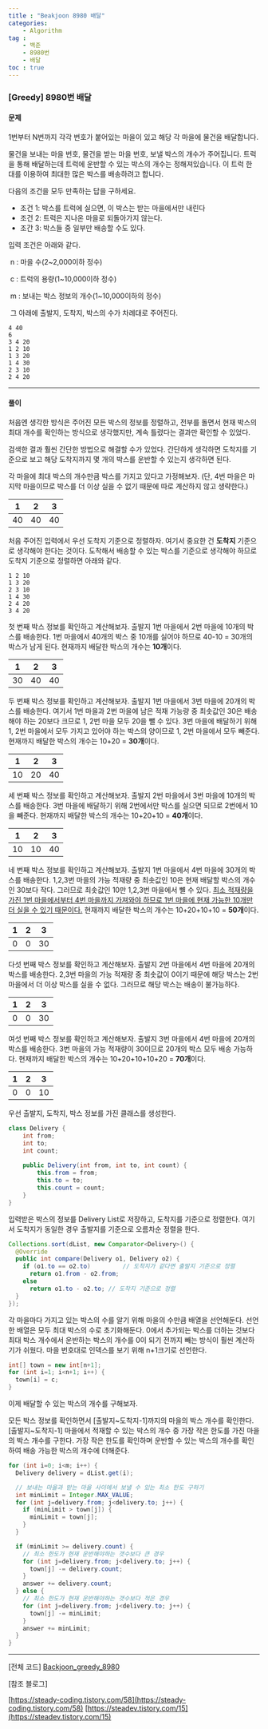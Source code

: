 ```yaml
---
title : "Beakjoon 8980 배달"
categories: 
    - Algorithm
tag : 
    - 백준
    - 8980번
    - 배달
toc : true
---
```


### [Greedy] 8980번 배달



#### 문제

1번부터 N번까지 각각 번호가 붙어있는 마을이 있고 해당 각 마을에 물건을 배달합니다.

물건을 보내는 마을 번호, 물건을 받는 마을 번호, 보낼 박스의 개수가 주어집니다. 트럭을 통해 배달하는데 트럭에 운반할 수 있는 박스의 개수는 정해져있습니다. 이 트럭 한 대를 이용하여 최대한 많은 박스를 배송하려고 합니다.

다음의 조건을 모두 만족하는 답을 구하세요.

- 조건 1: 박스를 트럭에 실으면, 이 박스는 받는 마을에서만 내린다
- 조건 2: 트럭은 지나온 마을로 되돌아가지 않는다.
- 조간 3: 박스들 중 일부만 배송할 수도 있다.

입력 조건은 아래와 같다.

​	n : 마을 수(2~2,000이하 정수)

​	c : 트럭의 용량(1~10,000이하 정수)

​	m : 보내는 박스 정보의 개수(1~10,000이하의 정수)

​	그 아래에 출발지, 도착지, 박스의 수가 차례대로 주어진다.

```
4 40
6
3 4 20
1 2 10
1 3 20
1 4 30
2 3 10
2 4 20
```

------



#### 풀이

처음엔 생각한 방식은 주어진 모든 박스의 정보를 정렬하고, 전부를 돌면서 현재 박스의 최대 개수를 확인하는 방식으로 생각했지만, 계속 틀렸다는 결과만 확인할 수 있었다.

검색한 결과 훨씬 간단한 방법으로 해결할 수가 있었다. 간단하게 생각하면 도착지를 기준으로 보고 해당 도착지까지 몇 개의 박스를 운반할 수 있는지 생각하면 된다.

각 마을에 최대 박스의 개수만큼 박스를 가지고 있다고 가정해보자. (단, 4번 마을은 마지막 마을이므로 박스를 더 이상 실을 수 없기 때문에 따로 계산하지 않고 생략한다.)

|  1   |  2   |  3   |
| :--: | :--: | :--: |
|  40  |  40  |  40  |

처음 주어진 입력에서 우선 도착지 기준으로 정렬하자. 여기서 중요한 건 **도착지** 기준으로 생각해야 한다는 것이다. 도착해서 배송할 수 있는 박스를 기준으로 생각해야 하므로 도착지 기준으로 정렬하면 아래와 같다.

```
1 2 10
1 3 20
2 3 10
1 4 30
2 4 20
3 4 20
```

첫 번째 박스 정보를 확인하고 계산해보자. 출발지 1번 마을에서 2번 마을에 10개의 박스를 배송한다. 1번 마을에서 40개의 박스 중 10개를 실어야 하므로 40-10 = 30개의 박스가 남게 된다. 현재까지 배달한 박스의 개수는 **10개**이다.

|  1   |  2   |  3   |
| :--: | :--: | :--: |
|  30  |  40  |  40  |

두 번째 박스 정보를 확인하고 계산해보자. 출발지 1번 마을에서 3번 마을에 20개의 박스를 배송한다. 여기서 1번 마을과 2번 마을에 남은 적재 가능량 중 최솟값인 30은 배송해야 하는 20보다 크므로 1, 2번 마을 모두 20을 뺄 수 있다. 3번 마을에 배달하기 위해 1, 2번 마을에서 모두 가지고 있어야 하는 박스의 양이므로 1, 2번 마을에서 모두 빼준다. 현재까지 배달한 박스의 개수는 10+20 = **30개**이다.

|  1   |  2   |  3   |
| :--: | :--: | :--: |
|  10  |  20  |  40  |

세 번째 박스 정보를 확인하고 계산해보자. 출발지 2번 마을에서 3번 마을에 10개의 박스를 배송한다. 3번 마을에 배달하기 위해 2번에서만 박스를 실으면 되므로 2번에서 10을 빼준다. 현재까지 배달한 박스의 개수는 10+20+10 = **40개**이다.

|  1   |  2   |  3   |
| :--: | :--: | :--: |
|  10  |  10  |  40  |

네 번째 박스 정보를 확인하고 계산해보자. 출발지 1번 마을에서 4번 마을에 30개의 박스를 배송한다. 1,2,3번 마을의 가능 적재량 중 최솟값인 10은 현재 배달할 박스의 개수인 30보다 작다. 그러므로 최솟값인 10만 1,2,3번 마을에서 뺼 수 있다. <u>최소 적재량을 가진 1번 마을에서부터 4번 마을까지 가져와야 하므로 1번 마을에 현재 가능한 10개만 더 실을 수 있기 때문이다.</u> 현재까지 배달한 박스의 개수는 10+20+10+10 = **50개**이다.

|  1   |  2   |  3   |
| :--: | :--: | :--: |
|  0   |  0   |  30  |

다섯 번째 박스 정보를 확인하고 계산해보자. 출발지 2번 마을에서 4번 마을에 20개의 박스를 배송한다. 2,3번 마을의 가능 적재량 중 최솟값이 0이기 때문에 해당 박스는 2번 마을에서 더 이상 박스를 실을 수 없다. 그러므로 해당 박스는 배송이 불가능하다.

|  1   |  2   |  3   |
| :--: | :--: | :--: |
|  0   |  0   |  30  |

여섯 번째 박스 정보를 확인하고 계산해보자. 출발지 3번 마을에서 4번 마을에 20개의 박스를 배송한다. 3번 마을의 가능 적재량이 30이므로 20개의 박스 모두 배송 가능하다. 현재까지 배달한 박스의 개수는 10+20+10+10+20 = **70개**이다.

|  1   |  2   |  3   |
| :--: | :--: | :--: |
|  0   |  0   |  10  |



우선 출발지, 도착지, 박스 정보를 가진 클래스를 생성한다.

```java
class Delivery {
	int from;
	int to;
	int count;
	
	public Delivery(int from, int to, int count) {
		this.from = from;
		this.to = to;
		this.count = count;
	}
}
```

입력받은 박스의 정보를 Delivery List로 저장하고, 도착지를 기준으로 정렬한다. 여기서 도착지가 동일한 경우 출발지를 기준으로 오름차순 정렬을 한다.

```java
Collections.sort(dList, new Comparator<Delivery>() {
  @Override
  public int compare(Delivery o1, Delivery o2) {
    if (o1.to == o2.to) 		// 도착지가 같다면 출발지 기준으로 정렬 
      return o1.from - o2.from;
    else
      return o1.to - o2.to;	// 도착지 기준으로 정렬
  }
});
```

각 마을마다 가지고 있는 박스의 수를 알기 위해 마을의 수만큼 배열을 선언해둔다. 선언한 배열은 모두 최대 박스의 수로 초기화해둔다. 0에서 추가되는 박스를 더하는 것보다 최대 박스 개수에서 운반하는 박스의 개수를 0이 되기 전까지 빼는 방식이 훨씬 계산하기가 쉬웠다. 마을 번호대로 인덱스를 보기 위해 n+1크기로 선언한다.

```java
int[] town = new int[n+1];
for (int i=1; i<n+1; i++) {
  town[i] = c;
}
```

이제 배달할 수 있는 박스의 개수를 구해보자.

모든 박스 정보를 확인하면서 [출발지~도착지-1]까지의 마을의 박스 개수를 확인한다.  [출발지~도착지-1] 마을에서 적재할 수 있는 박스의 개수 중 가장 작은 한도를 가진 마을의 박스 개수를 구한다. 가장 작은 한도를 확인하며 운반할 수 있는 박스의 개수를 확인하여 배송 가능한 박스의 개수에 더해준다.

```java
for (int i=0; i<m; i++) {
  Delivery delivery = dList.get(i);

  // 보내는 마을과 받는 마을 사이에서 보낼 수 있는 최소 한도 구하기
  int minLimit = Integer.MAX_VALUE;
  for (int j=delivery.from; j<delivery.to; j++) {
    if (minLimit > town[j]) {
      minLimit = town[j];
    }
  }

  if (minLimit >= delivery.count) {
    // 최소 한도가 현재 운반해야하는 갯수보다 큰 경우
    for (int j=delivery.from; j<delivery.to; j++) {
      town[j] -= delivery.count;
    }
    answer += delivery.count;
  } else {
    // 최소 한도가 현재 운반해야하는 갯수보다 적은 경우
    for (int j=delivery.from; j<delivery.to; j++) {
      town[j] -= minLimit;
    }
    answer += minLimit;
  }
}
```

------



[전체 코드]
[Backjoon_greedy_8980](https://github.com/yuntnwls/codingtest/blob/4f1fd43152a82d9b1db15928493f0c49c142c50a/src/com/backjoon/greedy/t8980/Main.java)

[참조 블로그]

[https://steady-coding.tistory.com/58](https://steady-coding.tistory.com/58)
[https://steadev.tistory.com/15](https://steadev.tistory.com/15)

